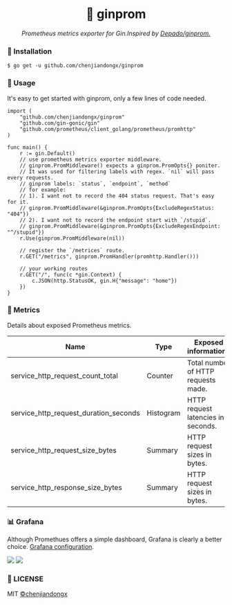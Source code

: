 <h1 align="center">📡 ginprom</h1>
<p align="center">
    <em>Prometheus metrics exporter for Gin.Inspired by <a href="https://github.com/Depado/ginprom">Depado/ginprom.</a></em>
</p>

### 🔰 Installation

```shell
$ go get -u github.com/chenjiandongx/ginprom
```

### 📝 Usage

It's easy to get started with ginprom, only a few lines of code needed.

```golang
import (
	"github.com/chenjiandongx/ginprom"
	"github.com/gin-gonic/gin"
	"github.com/prometheus/client_golang/prometheus/promhttp"
)

func main() {
    r := gin.Default()
	// use prometheus metrics exporter middleware.
	// ginprom.PromMiddleware() expects a ginprom.PromOpts{} poniter.
	// It was used for filtering labels with regex. `nil` will pass every requests.
	// ginprom labels: `status`, `endpoint`, `method`
	// for example:
	// 1). I want not to record the 404 status request. That's easy for it.
	// ginprom.PromMiddleware(&ginprom.PromOpts{ExcludeRegexStatus: "404"})
	// 2). I want not to record the endpoint start with `/stupid`.
	// ginprom.PromMiddleware(&ginprom.PromOpts{ExcludeRegexEndpoint: "^/stupid"})
	r.Use(ginprom.PromMiddleware(nil))

    // register the `/metrices` route.
	r.GET("/metrics", ginprom.PromHandler(promhttp.Handler()))

    // your working routes
	r.GET("/", func(c *gin.Context) {
		c.JSON(http.StatusOK, gin.H{"message": "home"})
    })
}
```

### 🎉 Metrics

Details about exposed Prometheus metrics.

| Name | Type | Exposed informations |
| ---- | ---- | ---------------------|
| service_http_request_count_total | Counter | Total number of HTTP requests made. |
| service_http_request_duration_seconds | Histogram | HTTP request latencies in seconds. |
| service_http_request_size_bytes | Summary | HTTP request sizes in bytes. |
| service_http_response_size_bytes | Summary |HTTP request sizes in bytes. |


### 📊 Grafana

Although Promethues offers a simple dashboard, Grafana is clearly a better choice. [Grafana configuration](./ginprom-service.json).

![](https://user-images.githubusercontent.com/19553554/63159844-f01e2400-c04e-11e9-8b49-69ff3c3159cb.png)
![](https://user-images.githubusercontent.com/19553554/63159842-eeecf700-c04e-11e9-8f6f-ad0d9dec89ad.png)


### 📃 LICENSE

MIT [©chenjiandongx](https://github.com/chenjiandongx)
